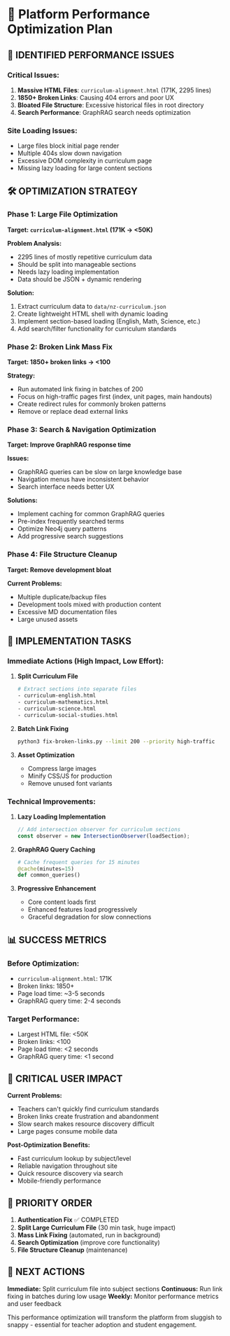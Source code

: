 # 🚀 Platform Performance Optimization Plan

## 🎯 IDENTIFIED PERFORMANCE ISSUES

### **Critical Issues:**
1. **Massive HTML Files**: `curriculum-alignment.html` (171K, 2295 lines)
2. **1850+ Broken Links**: Causing 404 errors and poor UX
3. **Bloated File Structure**: Excessive historical files in root directory
4. **Search Performance**: GraphRAG search needs optimization

### **Site Loading Issues:**
- Large files block initial page render
- Multiple 404s slow down navigation
- Excessive DOM complexity in curriculum page
- Missing lazy loading for large content sections

## 🛠️ OPTIMIZATION STRATEGY

### **Phase 1: Large File Optimization**
**Target: `curriculum-alignment.html` (171K → <50K)**

**Problem Analysis:**
- 2295 lines of mostly repetitive curriculum data
- Should be split into manageable sections
- Needs lazy loading implementation
- Data should be JSON + dynamic rendering

**Solution:**
1. Extract curriculum data to `data/nz-curriculum.json`
2. Create lightweight HTML shell with dynamic loading
3. Implement section-based loading (English, Math, Science, etc.)
4. Add search/filter functionality for curriculum standards

### **Phase 2: Broken Link Mass Fix**
**Target: 1850+ broken links → <100**

**Strategy:**
- Run automated link fixing in batches of 200
- Focus on high-traffic pages first (index, unit pages, main handouts)
- Create redirect rules for commonly broken patterns
- Remove or replace dead external links

### **Phase 3: Search & Navigation Optimization**
**Target: Improve GraphRAG response time**

**Issues:**
- GraphRAG queries can be slow on large knowledge base
- Navigation menus have inconsistent behavior
- Search interface needs better UX

**Solutions:**
- Implement caching for common GraphRAG queries
- Pre-index frequently searched terms
- Optimize Neo4j query patterns
- Add progressive search suggestions

### **Phase 4: File Structure Cleanup**
**Target: Remove development bloat**

**Current Problems:**
- Multiple duplicate/backup files
- Development tools mixed with production content
- Excessive MD documentation files
- Large unused assets

## 🔧 IMPLEMENTATION TASKS

### **Immediate Actions (High Impact, Low Effort):**

1. **Split Curriculum File**
   ```bash
   # Extract sections into separate files
   - curriculum-english.html
   - curriculum-mathematics.html
   - curriculum-science.html
   - curriculum-social-studies.html
   ```

2. **Batch Link Fixing**
   ```bash
   python3 fix-broken-links.py --limit 200 --priority high-traffic
   ```

3. **Asset Optimization**
   - Compress large images
   - Minify CSS/JS for production
   - Remove unused font variants

### **Technical Improvements:**

1. **Lazy Loading Implementation**
   ```javascript
   // Add intersection observer for curriculum sections
   const observer = new IntersectionObserver(loadSection);
   ```

2. **GraphRAG Query Caching**
   ```python
   # Cache frequent queries for 15 minutes
   @cache(minutes=15)
   def common_queries()
   ```

3. **Progressive Enhancement**
   - Core content loads first
   - Enhanced features load progressively
   - Graceful degradation for slow connections

## 📊 SUCCESS METRICS

### **Before Optimization:**
- `curriculum-alignment.html`: 171K
- Broken links: 1850+
- Page load time: ~3-5 seconds
- GraphRAG query time: 2-4 seconds

### **Target Performance:**
- Largest HTML file: <50K
- Broken links: <100
- Page load time: <2 seconds
- GraphRAG query time: <1 second

## 🚨 CRITICAL USER IMPACT

**Current Problems:**
- Teachers can't quickly find curriculum standards
- Broken links create frustration and abandonment
- Slow search makes resource discovery difficult
- Large pages consume mobile data

**Post-Optimization Benefits:**
- Fast curriculum lookup by subject/level
- Reliable navigation throughout site
- Quick resource discovery via search
- Mobile-friendly performance

## 🎯 PRIORITY ORDER

1. **Authentication Fix** ✅ COMPLETED
2. **Split Large Curriculum File** (30 min task, huge impact)
3. **Mass Link Fixing** (automated, run in background)
4. **Search Optimization** (improve core functionality)
5. **File Structure Cleanup** (maintenance)

## 🔄 NEXT ACTIONS

**Immediate:** Split curriculum file into subject sections
**Continuous:** Run link fixing in batches during low usage
**Weekly:** Monitor performance metrics and user feedback

This performance optimization will transform the platform from sluggish to snappy - essential for teacher adoption and student engagement.